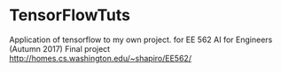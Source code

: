 # TensorFlowTuts
Application of tensorflow to my own project.
for EE 562 AI for Engineers (Autumn 2017)
Final project http://homes.cs.washington.edu/~shapiro/EE562/
